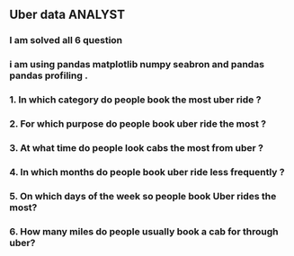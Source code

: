 ## Uber data ANALYST 
### I am solved all 6 question
### i am using pandas matplotlib  numpy  seabron and pandas pandas profiling .

### 1. In which category do people book the most uber ride ?

### 2. For which purpose do people book uber ride the most ?

### 3. At what time do people look cabs the most from uber ?

### 4. In which months do people book uber ride less frequently ?

### 5. On which days of the week so people book Uber rides the most?

### 6. How many miles do people usually book a cab for through uber?

